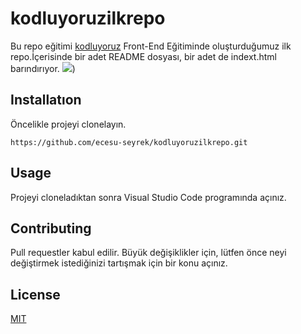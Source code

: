 # kodluyoruzilkrepo
Bu repo eğitimi [kodluyoruz](https://academy.patika.dev/tr/courses/git/odev1) Front-End Eğitiminde oluşturduğumuz ilk repo.İçerisinde bir adet README dosyası, bir adet de indext.html barındırıyor.
![](https://github.com/ecesu-seyrek/kodluyoruzilkrepo/assets/143534284/78c35150-0541-413b-ad12-59114d2cf31c)) 

## Installatıon
Öncelikle projeyi clonelayın.
```
https://github.com/ecesu-seyrek/kodluyoruzilkrepo.git
```
## Usage
Projeyi cloneladıktan sonra Visual Studio Code programında açınız.

## Contributing
Pull requestler kabul edilir. Büyük değişiklikler için, lütfen önce neyi değiştirmek istediğinizi tartışmak için bir konu açınız.
## License
[MIT](https://choosealicense.com/licenses/mit/)


